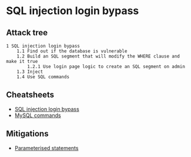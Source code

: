 # SQL injection login bypass

## Attack tree

```text
1 SQL injection login bypass
    1.1 Find out if the database is vulnerable
    1.2 Build an SQL segment that will modify the WHERE clause and make it true
        1.2.1 Use login page logic to create an SQL segment on admin 
    1.3 Inject
    1.4 Use SQL commands
```

## Cheatsheets
* [SQL injection login bypass](cheatsheets:docs/databases/mysql-login)
* [MySQL commands](cheatsheets:docs/databases/mysql)

## Mitigations
* [Parameterised statements](app-mitigations:docs/databases/parameterised)